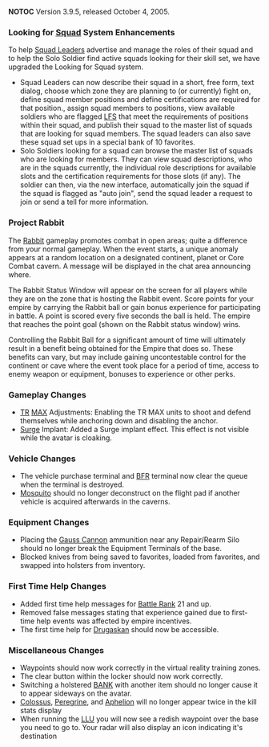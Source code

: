 **NOTOC** Version 3.9.5, released October 4, 2005.

### Looking for [Squad](../terminology/Squad.md) System Enhancements

To help [Squad Leaders](../terminology/Squad_Leader.md) advertise and manage the
roles of their squad and to help the Solo Soldier find active squads looking for
their skill set, we have upgraded the Looking for Squad system.

- Squad Leaders can now describe their squad in a short, free form, text dialog,
  choose which zone they are planning to (or currently) fight on, define squad
  member positions and define certifications are required for that position.,
  assign squad members to positions, view available soldiers who are flagged
  [LFS](../terminology/LFS.md) that meet the requirements of positions within
  their squad, and publish their squad to the master list of squads that are
  looking for squad members. The squad leaders can also save these squad set ups
  in a special bank of 10 favorites.
- Solo Soldiers looking for a squad can browse the master list of squads who are
  looking for members. They can view squad descriptions, who are in the squads
  currently, the individual role descriptions for available slots and the
  certification requirements for those slots (if any). The soldier can then, via
  the new interface, automatically join the squad if the squad is flagged as
  "auto join", send the squad leader a request to join or send a tell for more
  information.

### Project Rabbit

The [Rabbit](../terminology/Rabbit.md) gameplay promotes combat in open areas;
quite a difference from your normal gameplay. When the event starts, a unique
anomaly appears at a random location on a designated continent, planet or Core
Combat cavern. A message will be displayed in the chat area announcing where.

The Rabbit Status Window will appear on the screen for all players while they
are on the zone that is hosting the Rabbit event. Score points for your empire
by carrying the Rabbit ball or gain bonus experience for participating in
battle. A point is scored every five seconds the ball is held. The empire that
reaches the point goal (shown on the Rabbit status window) wins.

Controlling the Rabbit Ball for a significant amount of time will ultimately
result in a benefit being obtained for the Empire that does so. These benefits
can vary, but may include gaining uncontestable control for the continent or
cave where the event took place for a period of time, access to enemy weapon or
equipment, bonuses to experience or other perks.

### Gameplay Changes

- [TR](../etc/Terran_Republic.md) [MAX](../items/Mechanized_Assault_Exo-Suit.md)
  Adjustments: Enabling the TR MAX units to shoot and defend themselves while
  anchoring down and disabling the anchor.
- [Surge](../implants/Surge.md) Implant: Added a Surge implant effect. This
  effect is not visible while the avatar is cloaking.

### Vehicle Changes

- The vehicle purchase terminal and [BFR](../vehicles/BattleFrame_Robotics.md)
  terminal now clear the queue when the terminal is destroyed.
- [Mosquito](../vehicles/Mosquito.md) should no longer deconstruct on the flight
  pad if another vehicle is acquired afterwards in the caverns.

### Equipment Changes

- Placing the [Gauss Cannon](../items/Gauss_Cannon.md) ammunition near any
  Repair/Rearm Silo should no longer break the Equipment Terminals of the base.
- Blocked knives from being saved to favorites, loaded from favorites, and
  swapped into holsters from inventory.

### First Time Help Changes

- Added first time help messages for
  [Battle Rank](../terminology/Battle_Rank.md) 21 and up.
- Removed false messages stating that experience gained due to first-time help
  events was affected by empire incentives.
- The first time help for [Drugaskan](../locations/Drugaskan.md) should now be
  accessible.

### Miscellaneous Changes

- Waypoints should now work correctly in the virtual reality training zones.
- The clear button within the locker should now work correctly.
- Switching a holstered [BANK](../weapons/Body_Armor_Nano_Kit.md) with another
  item should no longer cause it to appear sideways on the avatar.
- [Colossus](../vehicles/Colossus.md), [Peregrine](../vehicles/Peregrine.md),
  and [Aphelion](../vehicles/Aphelion.md) will no longer appear twice in the
  kill stats display
- When running the [LLU](../terminology/Lattice_Logic_Unit.md) you will now see
  a redish waypoint over the base you need to go to. Your radar will also
  display an icon indicating it's destination



